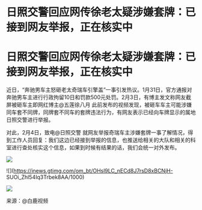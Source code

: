 # 日照交警回应网传徐老太疑涉嫌套牌：已接到网友举报，正在核实中

# 日照交警回应网传徐老太疑涉嫌套牌：已接到网友举报，正在核实中

近日，“奔驰男车主怒砸老太奇瑞车引擎盖”一事引发热议。1月31日，官方通报对奔驰男车主进行行政拘留10日和罚款500元处罚。2月3日，有博主发文称网友截屏被砸车主即网红博主@五莲徐八月
此前发布的视频发现，被砸车车主可能涉嫌同车套不同牌，同牌套不同车的套牌违法行为，有网友表示已经向车牌显示的属地日照交警进行举报。

对此，2月4日，致电@日照交警
就网友举报奇瑞车主涉嫌套牌一事了解情况，得到工作人员回复：我们这边已经接到举报的信息，也推送给相关的大队和相关的科室进行查处核实这个信息，如果到时候有结果的话，我们会统一对外发布。

![](https://inews.gtimg.com/om_bt/ORPuEM4nfpoBZoemQs-8lEslzQChcuObJX7fQUawMgNwQAA/1000)

![](https://inews.gtimg.com/om_bt/OHsl9LC_nECd8J7rsD8xBCNjH-
SUOi_Zhl54Iq3Trbek8AA/1000)

![](https://inews.gtimg.com/om_bt/OicdSo1bnsy7JpLvK1uy7nYeNHay5Tirswu3wpbuRbF4oAA/1000)

来源：@白鹿视频

